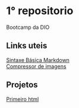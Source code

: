 # 1° repositorio
Bootcamp da DIO

## Links uteis
[Sintaxe Básica Markdown](https://www.markdownguide.org/basic-syntax/) <br/>
[Compressor de imagens](https://tinypng.com)

## Projetos 
[Primeiro html](localhost/projh.html)
